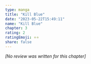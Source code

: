 ```yaml
---
type: manga
title: "Kill Blue"
date: "2023-05-22T15:49:11"
name: "Kill Blue"
chapter: 3
rating: 2
ratingEmoji: ⭐️⭐️
share: false
---
```


*[No review was written for this chapter]*
